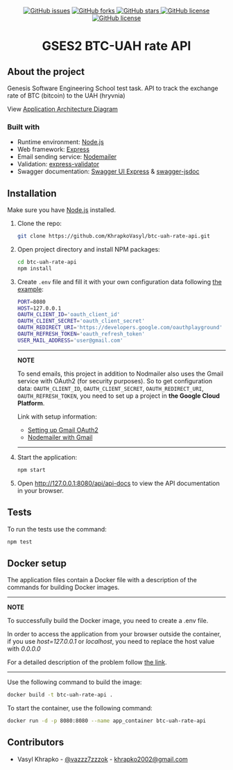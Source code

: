 <p align="center">
    <a href="https://github.com/KhrapkoVasyl/btc-uah-rate-api/issues">
        <img alt="GitHub issues" src="https://img.shields.io/github/issues/KhrapkoVasyl/btc-uah-rate-api?style=for-the-badge"></a>
    <a href="https://github.com/KhrapkoVasyl/btc-uah-rate-api/network">
        <img alt="GitHub forks" src="https://img.shields.io/github/forks/KhrapkoVasyl/btc-uah-rate-api?style=for-the-badge">
    </a>
    <a href="https://github.com/KhrapkoVasyl/btc-uah-rate-api/stargazers">
        <img alt="GitHub stars" src="https://img.shields.io/github/stars/KhrapkoVasyl/btc-uah-rate-api?style=for-the-badge">
    </a>
    <a href="https://github.com/KhrapkoVasyl/btc-uah-rate-api/blob/main/LICENSE">
        <img alt="GitHub license" src="https://img.shields.io/github/license/KhrapkoVasyl/btc-uah-rate-api?style=for-the-badge">
    </a>
    <a href="https://github.com/KhrapkoVasyl/btc-uah-rate-api">
        <img alt="GitHub license" src="https://img.shields.io/github/contributors/KhrapkoVasyl/btc-uah-rate-api.svg?style=for-the-badge">
    </a>

</p>

<div align="center">
  <h1 align="center">GSES2 BTC-UAH rate API</h1>
</div>

## About the project

Genesis Software Engineering School test task. API to track the exchange rate of BTC (bitcoin) to the UAH (hryvnia)

View [Application Architecture Diagram](https://genesiseducationkyiv.github.io/hw1-se-school_2022-code-review-KhrapkoVasyl/app-architecture)

### Built with

- Runtime environment: [Node.js](https://nodejs.org/)
- Web framework: [Express](https://expressjs.com/)
- Email sending service: [Nodemailer](https://nodemailer.com/)
- Validation: [express-validator](https://express-validator.github.io/docs/)
- Swagger documentation: [Swagger UI Express](https://www.npmjs.com/package/swagger-ui-express) & [swagger-jsdoc](https://www.npmjs.com/package/swagger-jsdoc)

## Installation

Make sure you have [Node.js](http://nodejs.org/) installed.

1. Clone the repo:
   ```sh
   git clone https://github.com/KhrapkoVasyl/btc-uah-rate-api.git
   ```
2. Open project directory and install NPM packages:

   ```sh
   cd btc-uah-rate-api
   npm install
   ```

3. Create `.env` file and fill it with your own configuration data following [the example](https://github.com/KhrapkoVasyl/btc-uah-rate-api/blob/main/.env.example):

   ```sh
   PORT=8080
   HOST=127.0.0.1
   OAUTH_CLIENT_ID='oauth_client_id'
   OAUTH_CLIENT_SECRET='oauth_client_secret'
   OAUTH_REDIRECT_URI='https://developers.google.com/oauthplayground'
   OAUTH_REFRESH_TOKEN='oauth_refresh_token'
   USER_MAIL_ADDRESS='user@gmail.com'
   ```

   ***

   **NOTE**

   To send emails, this project in addition to Nodmailer also uses the Gmail service with OAuth2 (for security purposes).
   So to get configuration data: `OAUTH_CLIENT_ID`, `OAUTH_CLIENT_SECRET`, `OAUTH_REDIRECT_URI`, `OAUTH_REFRESH_TOKEN`, you need to set up a project in **the Google Cloud Platform**.

   Link with setup information:

   - [Setting up Gmail OAuth2](https://docs.emailengine.app/setting-up-gmail-oauth2-for-imap-api/)
   - [Nodemailer with Gmail](https://www.freecodecamp.org/news/use-nodemailer-to-send-emails-from-your-node-js-server/)

   ***

4. Start the application:

   ```sh
   npm start
   ```

5. Open http://127.0.0.1:8080/api/api-docs to view the API documentation in your browser.

## Tests

To run the tests use the command:

```sh
npm test
```

## Docker setup

The application files contain a Docker file with a description of the commands for building Docker images.

---

**NOTE**

To successfully build the Docker image, you need to create a .env file.

In order to access the application from your browser outside the container, if you use _host=127.0.0.1_ or _localhost_, you need to replace the host value with _0.0.0.0_

For a detailed description of the problem follow [the link](https://stackoverflow.com/questions/46184173/err-empty-response-from-docker-container).

---

Use the following command to build the image:

```sh
docker build -t btc-uah-rate-api .
```

To start the container, use the following command:

```sh
docker run -d -p 8080:8080 --name app_container btc-uah-rate-api
```

## Contributors

- Vasyl Khrapko - [@vazzz7zzzok](https://t.me/vazzz7zzzok) - khrapko2002@gmail.com
